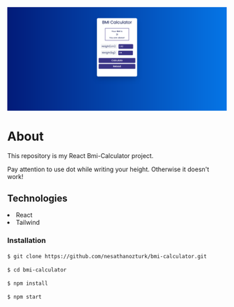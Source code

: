<img src="/public/image.png">

<h1>About</h1>
<p>This repository is my React Bmi-Calculator project.<p>
<p>Pay attention to use dot while writing your height. Otherwise it doesn't work!</p>

<h2>Technologies</h2>
 
<li>React</li>
<li>Tailwind</li>

<h3>Installation</h3>

`$ git clone https://github.com/nesathanozturk/bmi-calculator.git`

`$ cd bmi-calculator`

`$ npm install `

`$ npm start`

